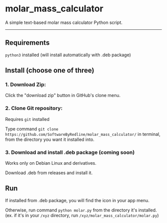 # molar_mass_calculator
A simple text-based molar mass calculator Python script.

--------------------------------------------------------------------------------------------------------------------------------------
## Requirements
`python3` installed (will install automatically with .deb package)
## Install (choose one of three)
### 1. Download Zip:
Click the "download zip" button in GitHub's clone menu.
### 2. Clone Git repository:
Requires `git` installed

Type command `git clone https://github.com/SoftwareByRedline/molar_mass_calculator/` in terminal, from the directory you want it installed into.
### 3. Download and install .deb package (coming soon)
Works only on Debian Linux and derivatives.

Download .deb from releases and install it.
## Run
If installed from .deb package, you will find the icon in your app menu.

Otherwise, run command `python molar.py` from the directory it's installed. (ex. if it's in your `/xyz` directory, run `/xyz/molar_mass_calculator/molar.py`)
